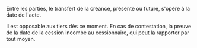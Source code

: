 Entre les parties, le transfert de la créance, présente ou future, s'opère à la date de l'acte.

Il est opposable aux tiers dès ce moment. En cas de contestation, la preuve de la date de la cession incombe au cessionnaire, qui peut la rapporter par tout moyen.
